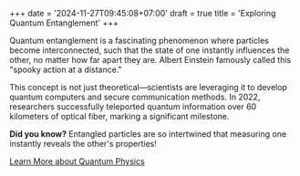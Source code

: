 +++
date = '2024-11-27T09:45:08+07:00'
draft = true
title = 'Exploring Quantum Entanglement'
+++

<!-- # Exploring Quantum Entanglement -->

Quantum entanglement is a fascinating phenomenon where particles become interconnected, such that the state of one instantly influences the other, no matter how far apart they are. Albert Einstein famously called this "spooky action at a distance."

This concept is not just theoretical—scientists are leveraging it to develop quantum computers and secure communication methods. In 2022, researchers successfully teleported quantum information over 60 kilometers of optical fiber, marking a significant milestone.

**Did you know?** Entangled particles are so intertwined that measuring one instantly reveals the other's properties!

[Learn More about Quantum Physics](https://www.quantamagazine.org)

